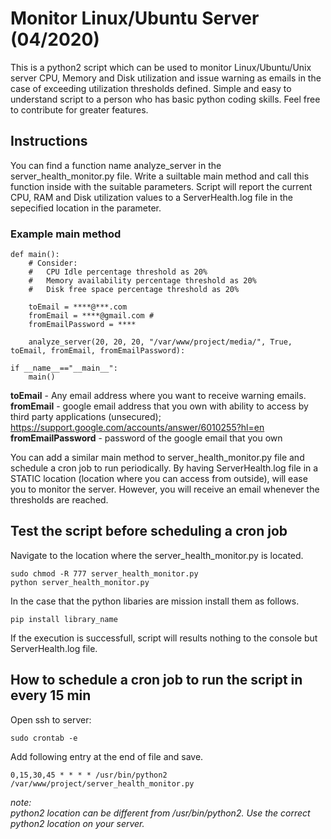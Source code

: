 # Monitor Linux/Ubuntu Server (04/2020)
This is a python2 script which can be used to monitor Linux/Ubuntu/Unix server CPU, Memory and Disk utilization and issue warning as emails in the case of exceeding utilization thresholds defined. Simple and easy to understand script to a person who has basic python coding skills. Feel free to contribute for greater features. 

## Instructions

You can find a function name analyze_server in the server_health_monitor.py file. Write a suiltable main method and call this function inside with the suitable parameters. Script will report the current CPU, RAM and Disk utilization values to a ServerHealth.log file in the sepecified location in the parameter. 

### Example main method
```
def main():
    # Consider: 
    #   CPU Idle percentage threshold as 20%
    #   Memory availability percentage threshold as 20%
    #   Disk free space percentage threshold as 20%

    toEmail = ****@***.com
    fromEmail = ****@gmail.com # 
    fromEmailPassword = ****

    analyze_server(20, 20, 20, "/var/www/project/media/", True, toEmail, fromEmail, fromEmailPassword):

if __name__=="__main__":
    main()
```

**toEmail** - Any email address where you want to receive warning emails. <br/>
**fromEmail** - google email address that you own with ability to access by third party applications (unsecured); https://support.google.com/accounts/answer/6010255?hl=en <br/>
**fromEmailPassword** - password of the google email that you own <br/>

You can add a similar main method to server_health_monitor.py file and schedule a cron job to run periodically. By having ServerHealth.log file in a STATIC location (location where you can access from outside), will ease you to monitor the server. However, you will receive an email whenever the thresholds are reached. 

## Test the script before scheduling a cron job
Navigate to the location where the server_health_monitor.py is located.
```
sudo chmod -R 777 server_health_monitor.py
python server_health_monitor.py
```
In the case that the python libaries are mission install them as follows.
```
pip install library_name
```
If the execution is successfull, script will results nothing to the console but ServerHealth.log file. 

## How to schedule a cron job to run the script in every 15 min

Open ssh to server:<br/>
```
sudo crontab -e
```

Add following entry at the end of file and save.<br/>
```
0,15,30,45 * * * * /usr/bin/python2 /var/www/project/server_health_monitor.py
```
*note: <br/> python2 location can be different from /usr/bin/python2. Use the correct python2 location on your server.*
